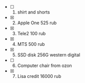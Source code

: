 
- [ ] 1. shirt and shorts
- [x] 2. Apple One 525 rub
- [x] 3. Tele2 100 rub
- [x] 4. MTS 500 rub
- [x] 5. SSD disk 256G western digital
- [ ] 6. Computer chair from ozon
- [x] 7. Lisa credit 16000 rub